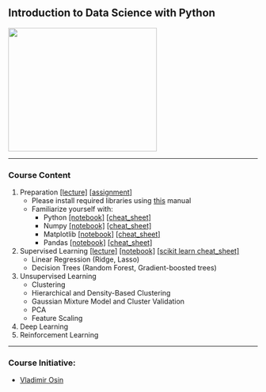## Introduction to Data Science with Python 

<img src="https://media.licdn.com/dms/image/C5612AQEfw2TRbG7h9g/article-inline_image-shrink_1000_1488/0?e=1542240000&v=beta&t=IUcPtcuV4mBjK6B4096K_xI0HOVxlpLc88jDaghHNiA" width="300" height="250"/>

----
### Course Content
1. Preparation [[lecture]](Modules/1-Preparation/Lecture%201%20-%20General%20Introduction.pdf) [[assignment]](Modules/1-Preparation/notebooks/assignment_1.ipynb)
   - Please install required libraries using [this](Resources/installation.md) manual
   - Familiarize yourself with:
      - Python     [[notebook]](Modules/1-Preparation/notebooks/intro_to_python.ipynb) [[cheat_sheet]](Resources/cheatsheets/PythonForDataScience.pdf)
      - Numpy      [[notebook]](Modules/1-Preparation/notebooks/intro_to_numpy.ipynb)  [[cheat_sheet]](Resources/cheatsheets/Numpy_Python_Cheat_Sheet.pdf)
      - Matplotlib [[notebook]](Modules/1-Preparation/notebooks/intro_to_matplotlib.ipynb) [[cheat_sheet]](Resources/cheatsheets/Python_Matplotlib_Cheat_Sheet.pdf)
      - Pandas     [[notebook]](Modules/1-Preparation/notebooks/intro_to_pandas.ipynb) [[cheat_sheet]](Resources/cheatsheets/PandasPythonForDataScience.pdf)
2. Supervised Learning [[lecture]](Modules/2-Supervised%20Learning/Lecture%2002%20-%20Supervised%20Learning%20.pdf) [[notebook]](Modules/2-Supervised%20Learning/notebooks/supervised_learning.ipynb) [[scikit learn cheat_sheet]](Resources/cheatsheets/Scikit_Learn_Cheat_Sheet_Python.pdf)
   - Linear Regression (Ridge, Lasso) 
   - Decision Trees (Random Forest, Gradient-boosted trees)
3. Unsupervised Learning 
   - Clustering
   - Hierarchical and Density-Based Clustering 
   - Gaussian Mixture Model and Cluster Validation 
   - PCA
   - Feature Scaling 
4. Deep Learning
5. Reinforcement Learning
----   

### Course Initiative: 

* [Vladimir Osin](https://www.linkedin.com/in/vosin/) 



